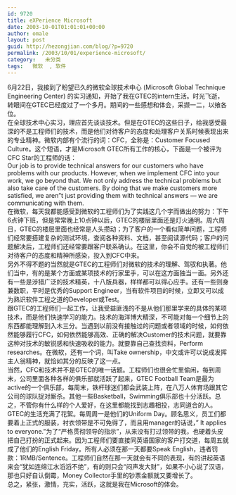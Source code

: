 ```yaml
---
id: 9720
title: eXPerience Microsoft
date: 2003-10-01T01:01:01+00:00
author: omale
layout: post
guid: http://hezongjian.com/blog/?p=9720
permalink: /2003/10/01/experience-microsoft/
category:   未分类
tags:   微软  , 软件
---
```

6月22日，我接到了盼望已久的微软全球技术中心 (Microsoft Global Technique Engineering Center) 的实习通知，开始了我在GTEC的intern生活。时光飞逝，转眼间在GTEC已经度过了一个多月。期间的一些感想和体会，采撷一二，以飨各位。  
在全球技术中心实习，理应首先谈谈技术。但是在GTEC的这些日子，给我感受最深的不是工程师们的技术，而是他们对待客户的态度和处理客户关系时候表现出来的专业精神。微软内部有个流行的词：CFC，全称是：Customer Focused Culture。这个短语，才是Microsoft GTEC所有工作的核心，下面是一个被评为CFC Star的工程师的话：  
Our job is to provide technical answers for our customers who have problems with our products. However, when we implement CFC into your work, we go beyond that. We not only address the technical problems but also take care of the customers. By doing that we make customers more satisfied, we aren&#8221;t just providing them with technical answers &#8212; we are communicating with them.  
在微软，每天我都能感受到微软的工程师们为了实践这几个字而做出的努力：下午6点钟下班，但是常常晚上10点钟以后，GTEC的楼层里面还是灯火通明。周六周日，GTEC的楼层里面也经常是人头攒动；为了客户的一个看似简单问题，工程师们经常要搭建复杂的测试环境，查阅各种资料、文档，甚至阅读源代码；客户的问题解决后，工程师们还经常要跟客户联系确认。在这里，你会不自觉的被工程师们对待客户的态度和精神所感染，投入到CFC中来。  
另外不得不题的当然就是GTEC的工程师们对微软的技术的理解、驾驭和执著。他们当中，有的是某个方面或某项技术的行家里手，可以在这方面独当一面。另外还有一些是涉猎广泛的技术精英，十八版兵器，样样都可以得心应手。还有一些则身兼数职，平时是优秀的Support Engineer，当有软件项目的时候，立即又可以成为熟识软件工程之道的Developer或Test。  
跟GTEC的工程师们一起工作，让我受益匪浅的不是从他们那里学来的具体的某项技术，而是他们快速学习的能力。技术的海洋博大精深，不可能对每一个细节上的东西都能理解到入木三分。当遇到以前没有接触过的问题或者领域的时候，如何依然能够履行CFC，如何依然能够高效、正确的解决Customer的技术问题，就要靠这种对技术的敏锐感和快速吸收的能力。就要靠自己查找资料，Perform researches。在微软，还有一个词，叫Take ownership，中文或许可以说成发挥主人翁精神，就恰如其分的反映了这一点。  
当然，CFC和技术并不是GTEC的唯一话题。工程师们也很会忙里偷闲，每到周末，公司里面各种各样的俱乐部就活跃了起来，GTEC Football Team是最为active的一个俱乐部，每周末，铁杆球迷们都会武装上阵，在八万人体育场跟其它公司的球队捉对厮杀。其他一些Basketball，Swimming俱乐部也十分活跃。总之，不管你有什么样的个人爱好，在这里都能找到志趣相投，志同道合的人。  
GTEC的生活充满了花絮。每周周一是他们的Uniform Day。顾名思义，员工们都要着上正式的服装，衬衣领带是不可免得了，而且用manager的话说，” It applies to everyone.”为了“严格贯彻领导的指示”，从来没有打过领带的我，也硬着头皮把自己打扮的正式起来。因为工程师们要直接同英语国家的客户打交道，每周五就成了他们的English Friday。所有人必须在那一天都要Speak English，违者罚款：1RMB/Sentence。工程师们自然在那一天就会有不同的表现，有的讲起英语来会“犹如连绵江水滔滔不绝”，有的则只会“闷声发大财”，如果不小心说了汉语，那也只好自认倒霉，Money Collector手里的钞票金额就又要增长了。  
总之，紧张，激情，充实，活跃，这就是我在Microsoft的体会。
